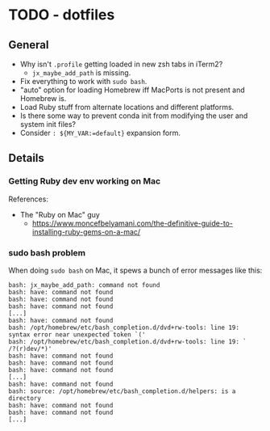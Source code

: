 # TODO - dotfiles

## General

* Why isn't `.profile` getting loaded in new zsh tabs in iTerm2?
  * `jx_maybe_add_path` is missing.
* Fix everything to work with `sudo bash`.
* "auto" option for loading Homebrew iff MacPorts is not present and Homebrew is.
* Load Ruby stuff from alternate locations and different platforms.
* Is there some way to prevent conda init from modifying the user and system init files?
* Consider `: ${MY_VAR:=default}` expansion form.

## Details

### Getting Ruby dev env working on Mac

References:

* The "Ruby on Mac" guy
  * <https://www.moncefbelyamani.com/the-definitive-guide-to-installing-ruby-gems-on-a-mac/>

### sudo bash problem

When doing `sudo bash` on Mac, it spews a bunch of error messages like this:

```text
bash: jx_maybe_add_path: command not found
bash: have: command not found
bash: have: command not found
bash: have: command not found
[...]
bash: have: command not found
bash: /opt/homebrew/etc/bash_completion.d/dvd+rw-tools: line 19: syntax error near unexpected token `('
bash: /opt/homebrew/etc/bash_completion.d/dvd+rw-tools: line 19: `        /?(r)dev/*)'
bash: have: command not found
bash: have: command not found
bash: have: command not found
[...]
bash: have: command not found
bash: source: /opt/homebrew/etc/bash_completion.d/helpers: is a directory
bash: have: command not found
bash: have: command not found
[...]
```
